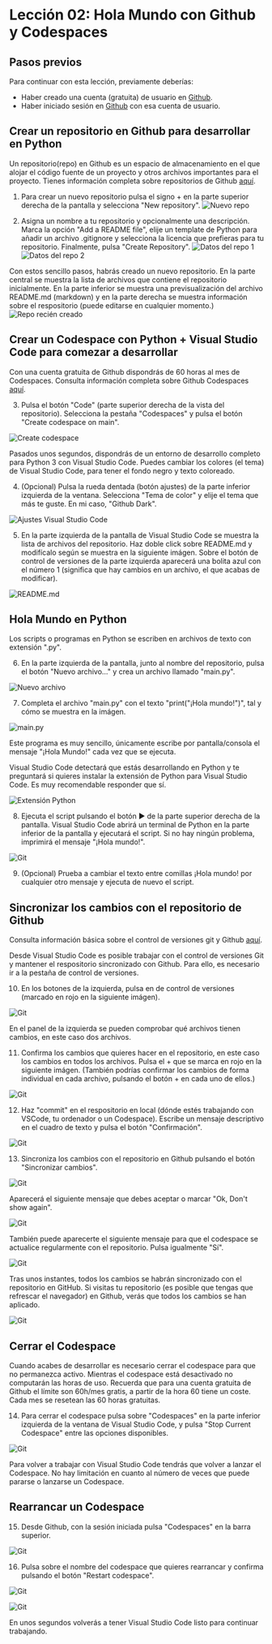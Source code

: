 # Lección 02: Hola Mundo con Github y Codespaces

## Pasos previos
Para continuar con esta lección, previamente deberías:
- Haber creado una cuenta (gratuita) de usuario en [Github](https://github.com).
- Haber iniciado sesión en [Github](https://github.com) con esa cuenta de usuario.

## Crear un repositorio en Github para desarrollar en Python

Un repositorio(repo) en Github es un espacio de almacenamiento en el que alojar el código fuente de un proyecto y otros archivos importantes para el proyecto. Tienes información completa sobre repositorios de Github [aquí](https://docs.github.com/es/repositories/creating-and-managing-repositories/about-repositories).

1. Para crear un nuevo repositorio pulsa el signo + en la parte superior derecha de la pantalla y selecciona "New repository".
![Nuevo repo](./media/01/01_001_NewRepo.jpg)

2. Asigna un nombre a tu repositorio y opcionalmente una descripción. Marca la opción "Add a README file", elije un template de Python para añadir un archivo .gitignore y selecciona la licencia que prefieras para tu repositorio. Finalmente, pulsa "Create Repository".
![Datos del repo 1](./media/01/01_002_NewRepo.jpg)
![Datos del repo 2](./media/01/01_003_NewRepo.jpg)

Con estos sencillo pasos, habrás creado un nuevo repositorio. En la parte central se muestra la lista de archivos que contiene el repositorio inicialmente. En la parte inferior se muestra una previsualización del archivo README.md (markdown) y en la parte derecha se muestra información sobre el respositorio (puede editarse en cualquier momento.)
![Repo recién creado](./media/01/01_004_NewRepo.jpg)

## Crear un Codespace con Python + Visual Studio Code para comezar a desarrollar

Con una cuenta gratuita de Github dispondrás de 60 horas al mes de Codespaces. Consulta información completa sobre Github Codespaces [aquí](https://docs.github.com/es/codespaces/overview).

3. Pulsa el botón "Code" (parte superior derecha de la vista del repositorio). Selecciona la pestaña "Codespaces" y pulsa el botón "Create codespace on main".

![Create codespace](./media/01/01_005_NewRepo.jpg)

Pasados unos segundos, dispondrás de un entorno de desarrollo completo para Python 3 con Visual Studio Code. Puedes cambiar los colores (el tema) de Visual Studio Code, para tener el fondo negro y texto coloreado.

4. (Opcional) Pulsa la rueda dentada (botón ajustes) de la parte inferior izquierda de la ventana. Selecciona "Tema de color" y elije el tema que más te guste. En mi caso, "Github Dark".

![Ajustes Visual Studio Code](./media/01/01_006_NewRepo.jpg)

5. En la parte izquierda de la pantalla de Visual Studio Code se muestra la lista de archivos del repositorio. Haz doble click sobre README.md y modifícalo según se muestra en la siguiente imágen. Sobre el botón de control de versiones de la parte izquierda aparecerá una bolita azul con el número 1 (significa que hay cambios en un archivo, el que acabas de modificar).

![README.md](./media/01/01_007_NewRepo.jpg)

## Hola Mundo en Python

Los scripts o programas en Python se escriben en archivos de texto con extensión ".py".

6. En la parte izquierda de la pantalla, junto al nombre del repositorio, pulsa el botón "Nuevo archivo..." y crea un archivo llamado "main.py".

![Nuevo archivo](./media/01/01_008_NewRepo.jpg)

7. Completa el archivo "main.py" con el texto "print("¡Hola mundo!")", tal y cómo se muestra en la imágen.

![main.py](./media/01/01_009_NewRepo.jpg)

Este programa es muy sencillo, únicamente escribe por pantalla/consola el mensaje "¡Hola Mundo!" cada vez que se ejecuta.

Visual Studio Code detectará que estás desarrollando en Python y te preguntará si quieres instalar la extensión de Python para Visual Studio Code. Es muy recomendable responder que sí.

![Extensión Python](./media/01/01_010_NewRepo.jpg)

8. Ejecuta el script pulsando el botón ▶ de la parte superior derecha de la pantalla. Visual Studio Code abrirá un terminal de Python en la parte inferior de la pantalla y ejecutará el script. Si no hay ningún problema, imprimirá el mensaje "¡Hola mundo!".

![Git](./media/01/01_011_NewRepo.jpg)

9. (Opcional) Prueba a cambiar el texto entre comillas ¡Hola mundo! por cualquier otro mensaje y ejecuta de nuevo el script.

## Sincronizar los cambios con el repositorio de Github

Consulta información básica sobre el control de versiones git y Github [aquí](https://docs.github.com/es/get-started/using-git/about-git).

Desde Visual Studio Code es posible trabajar con el control de versiones Git y mantener el respositorio sincronizado con Github. Para ello, es necesario ir a la pestaña de control de versiones.

10. En los botones de la izquierda, pulsa en de control de versiones (marcado en rojo en la siguiente imágen).

![Git](./media/01/01_013_NewRepo.jpg)

En el panel de la izquierda se pueden comprobar qué archivos tienen cambios, en este caso dos archivos.

11. Confirma los cambios que quieres hacer en el repositorio, en este caso los cambios en todos los archivos. Pulsa el + que se marca en rojo en la siguiente imágen. (También podrías confirmar los cambios de forma individual en cada archivo, pulsando el botón + en cada uno de ellos.)

![Git](./media/01/01_014_NewRepo.jpg)

12. Haz "commit" en el respositorio en local (dónde estés trabajando con VSCode, tu ordenador o un Codespace). Escribe un mensaje descriptivo en el cuadro de texto y pulsa el botón "Confirmación".

![Git](./media/01/01_015_NewRepo.jpg)

13. Sincroniza los cambios con el repositorio en Github pulsando el botón "Sincronizar cambios".

![Git](./media/01/01_016_NewRepo.jpg)

Aparecerá el siguiente mensaje que debes aceptar o marcar "Ok, Don't show again".

![Git](./media/01/01_017_NewRepo.jpg)

También puede aparecerte el siguiente mensaje para que el codespace se actualice regularmente con el repositorio. Pulsa igualmente "Sí".

![Git](./media/01/01_018_NewRepo.jpg)

Tras unos instantes, todos los cambios se habrán sincronizado con el repositorio en GitHub. Si visitas tu repositorio (es posible que tengas que refrescar el navegador) en Github, verás que todos los cambios se han aplicado.

![Git](./media/01/01_019_NewRepo.jpg)

## Cerrar el Codespace

Cuando acabes de desarrollar es necesario cerrar el codespace para que no permanezca activo. Mientras el codespace está desactivado no computarán las horas de uso. Recuerda que para una cuenta gratuita de Github el límite son 60h/mes gratis, a partir de la hora 60 tiene un coste. Cada mes se resetean las 60 horas gratuitas.

14. Para cerrar el codespace pulsa sobre "Codespaces" en la parte inferior izquierda de la ventana de Visual Studio Code, y pulsa "Stop Current Codespace" entre las opciones disponibles.

![Git](./media/01/01_020_NewRepo.jpg)

Para volver a trabajar con Visual Studio Code tendrás que volver a lanzar el Codespace. No hay limitación en cuanto al número de veces que puede pararse o lanzarse un Codespace.

## Rearrancar un Codespace

15. Desde Github, con la sesión iniciada pulsa "Codespaces" en la barra superior.

![Git](./media/01/01_021_NewRepo.jpg)

16. Pulsa sobre el nombre del codespace que quieres rearrancar y confirma pulsando el botón "Restart codespace".

![Git](./media/01/01_022_NewRepo.jpg)

![Git](./media/01/01_023_NewRepo.jpg)

En unos segundos volverás a tener Visual Studio Code listo para continuar trabajando.



